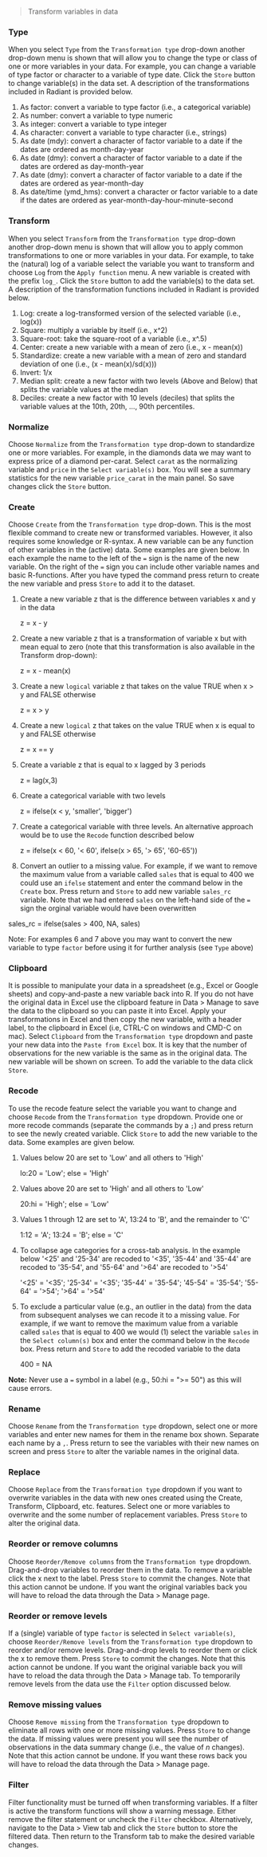 > Transform variables in data

### Type

When you select `Type` from the `Transformation type` drop-down another drop-down menu is shown that will allow you to change the type or class of one or more variables in your data. For example, you can change a variable of type factor or character to a variable of type date. Click the `Store` button to change variable(s) in the data set. A description of the transformations included in Radiant is provided below.

1. As factor: convert a variable to type factor (i.e., a categorical variable)
2. As number: convert a variable to type numeric
3. As integer: convert a variable to type integer
4. As character: convert a variable to type character (i.e., strings)
5. As date (mdy): convert a character of factor variable to a date if the dates are ordered as month-day-year
6. As date (dmy): convert a character of factor variable to a date if the dates are ordered as day-month-year
7. As date (dmy): convert a character of factor variable to a date if the dates are ordered as year-month-day
8. As date/time (ymd_hms): convert a character or factor variable to a date if the dates are ordered as year-month-day-hour-minute-second

### Transform

When you select `Transform` from the `Transformation type` drop-down another drop-down menu is shown that will allow you to apply common transformations to one or more variables in your data. For example, to take the (natural) log of a variable select the variable you want to transform and choose `Log` from the `Apply function` menu. A new variable is created with the prefix `log_`. Click the `Store` button to add the variable(s) to the data set. A description of the transformation functions included in Radiant is provided below.

1. Log: create a log-transformed version of the selected variable (i.e., log(x))
2. Square: multiply a variable by itself (i.e., x^2)
3. Square-root: take the square-root of a variable (i.e., x^.5)
4. Center: create a new variable with a mean of zero (i.e., x - mean(x))
5. Standardize: create a new variable with a mean of zero and standard deviation of one (i.e., (x - mean(x)/sd(x)))
6. Invert: 1/x
7. Median split: create a new factor with two levels (Above and Below) that splits the variable values at the median
8. Deciles: create a new factor with 10 levels (deciles) that splits the variable values at the 10th, 20th, ..., 90th percentiles.

### Normalize

Choose `Normalize` from the `Transformation type` drop-down to standardize one or more variables. For example, in the diamonds data we may want to express price of a diamond per-carat. Select `carat` as the normalizing variable and `price` in the `Select variable(s)` box. You will see a summary statistics for the new variable `price_carat` in the main panel. So save changes click the `Store` button.

### Create

Choose `Create` from the `Transformation type` drop-down. This is the most flexible command to create new or transformed variables. However, it also requires some knowledge or R-syntax. A new variable can be any function of other variables in the (active) data. Some examples are given below. In each example the name to the left of the `=` sign is the name of the new variable. On the right of the `=` sign you can include other variable names and basic R-functions. After you have typed the command press return to create the new variable and press `Store` to add it to the dataset.

1. Create a new variable z that is the difference between variables x and y in the data

	z = x - y

2. Create a new variable z that is a transformation of variable x but with mean equal to zero (note that this transformation is also available in the Transform drop-down):

	z = x - mean(x)

3. Create a new `logical` variable z that takes on the value TRUE when x > y and FALSE otherwise

	z = x > y

4. Create a new `logical` z that takes on the value TRUE when x is equal to y and FALSE otherwise

	z = x == y

5. Create a variable z that is equal to x lagged by 3 periods

	z = lag(x,3)

6. Create a categorical variable with two levels

	z = ifelse(x < y, 'smaller', 'bigger')

7. Create a categorical variable with three levels. An alternative approach would be to use the `Recode` function described below

	z = ifelse(x < 60, '< 60', ifelse(x > 65, '> 65', '60-65'))

8. Convert an outlier to a missing value. For example, if we want to remove the maximum value from a variable called `sales` that is equal to 400 we could use an `ifelse` statement and enter the command below in the `Create` box. Press return and `Store` to add new variable `sales_rc` variable. Note that we had entered `sales` on the left-hand side of the `=` sign the orginal variable would have been overwritten

  sales_rc = ifelse(sales > 400, NA, sales)

Note: For examples 6 and 7 above you may want to convert the new variable to type `factor` before using it for further analysis (see `Type` above)

### Clipboard

It is possible to manipulate your data in a spreadsheet (e.g., Excel or Google sheets) and copy-and-paste a new variable back into R. If you do not have the original data in Excel use the clipboard feature in Data > Manage to save the data to the clipboard so you can paste it into Excel. Apply your transformations in Excel and then copy the new variable, with a header label, to the clipboard in Excel (i.e, CTRL-C on windows and CMD-C on mac). Select `Clipboard` from the `Transformation type` dropdown and paste your new data into the `Paste from Excel` box. It is key that the number of observations for the new variable is the same as in the original data. The new variable will be shown on screen. To add the variable to the data click `Store`.

### Recode

To use the recode feature select the variable you want to change and choose `Recode` from the `Transformation type` dropdown. Provide one or more recode commands (separate the commands by a `;`) and press return to see the newly created variable. Click `Store` to add the new variable to the data. Some examples are given below.

1. Values below 20 are set to 'Low' and all others to 'High'

	lo:20 = 'Low'; else = 'High'

2. Values above 20 are set to 'High' and all others to 'Low'

	20:hi = 'High'; else = 'Low'

2. Values 1 through 12 are set to 'A', 13:24 to 'B', and the remainder to 'C'

	1:12 = 'A'; 13:24 = 'B'; else = 'C'

3.	To collapse age categories for a cross-tab analysis. In the example below '<25' and '25-34' are recoded to '<35', '35-44' and '35-44' are recoded to '35-54', and '55-64' and '>64' are recoded to '>54'

	'<25' = '<35'; '25-34' = '<35'; '35-44' = '35-54'; '45-54' = '35-54'; '55-64' = '>54'; '>64' = '>54'

4. To exclude a particular value (e.g., an outlier in the data) from the data from subsequent analyses we can recode it to a missing value. For example, if we want to remove the maximum value from a variable called `sales` that is equal to 400 we would (1) select the variable `sales` in the `Select column(s)` box and enter the command below in the `Recode` box. Press return and `Store` to add the recoded variable to the data

	400 = NA

**Note:** Never use a `=` symbol in a label (e.g., 50:hi = ">= 50") as this will cause errors.

### Rename

Choose `Rename` from the `Transformation type` dropdown, select one or more variables and enter new names for them in the rename box shown. Separate each name by a `,`. Press return to see the variables with their new names on screen and  press `Store` to alter the variable names in the original data.

### Replace

Choose `Replace` from the `Transformation type` dropdown if you want to overwrite variables in the data with new ones created using the Create, Transform, Clipboard, etc. features. Select one or more variables to overwrite and the some number of replacement variables. Press `Store` to alter the original data.

### Reorder or remove columns

Choose `Reorder/Remove columns` from the `Transformation type` dropdown. Drag-and-drop variables to reorder them in the data. To remove a variable click the x next to the label. Press `Store` to commit the changes. Note that this action cannot be undone. If you want the original variables back you will have to reload the data through the Data > Manage page.

### Reorder or remove levels

If a (single) variable of type `factor` is selected in `Select variable(s)`, choose `Reorder/Remove levels` from the `Transformation type` dropdown to reorder and/or remove levels. Drag-and-drop levels to reorder them or click the x to remove them. Press `Store` to commit the changes. Note that this action cannot be undone. If you want the original variable back you will have to reload the data through the Data > Manage tab. To temporarily remove levels from the data use the `Filter` option discussed below.

### Remove missing values

Choose `Remove missing` from the `Transformation type` dropdown to eliminate all rows with one or more missing values. Press `Store` to change the data. If missing values were present you will see the number of observations in the data summary change (i.e., the value of _n_ changes). Note that this action cannot be undone. If you want these rows back you will have to reload the data through the Data > Manage page.

### Filter

Filter functionality must be turned off when transforming variables. If a filter is active the transform functions will show a warning message. Either remove the filter statement or uncheck the `Filter` checkbox. Alternatively, navigate to the Data > View tab and click the `Store` button to store the filtered data. Then return to the Transform tab to make the desired variable changes.
